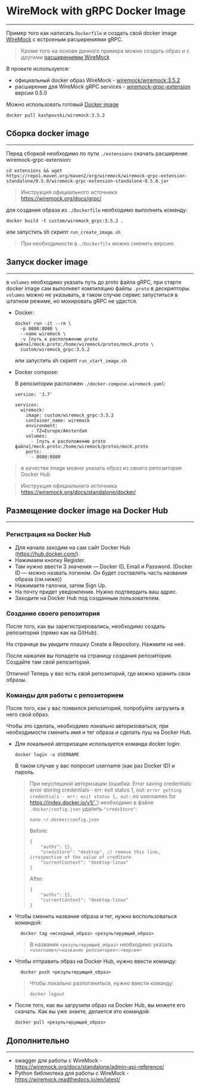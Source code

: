 # WireMock with gRPC Docker Image
***

Пример того как написать `Dockerfile` и создать свой docker image [WireMock](https://wiremock.org/) с 
встроеным расширениями gRPC.

> Кроме того на основе данного примера можно создать образ и с другими [расширениями WireMock](https://wiremock.org/docs/extending-wiremock/)

В проекте используется:
- официальный docker образ WireMock - [wiremock/wiremock:3.5.2](https://hub.docker.com/r/wiremock/wiremock/)
- расширение для WireMock gRPC services - [wiremock-grpc-extension](https://github.com/wiremock/wiremock-grpc-extension) 
версии 0.5.0

Можно использовать готовый [Docker image](https://hub.docker.com/r/kashpovski/wiremock)
    
    docker pull kashpovski/wiremock:3.5.2

## Сборка docker image
***
Перед сборкой необходимо по пути `./extensions` скачать расширение wiremock-grpc-extension:

    cd extensions && wget https://repo1.maven.org/maven2/org/wiremock/wiremock-grpc-extension-standalone/0.5.0/wiremock-grpc-extension-standalone-0.5.0.jar

> Инструкция официального источника https://wiremock.org/docs/grpc/ 

для создания образа из `./Dockerfile` необходимо выполнить команду:

    docker build -t custom/wiremock_grpc:3.5.2 .

или запустить sh скрипт `run_create_image.sh`

> При необходимости в `./Dockerfile` можно сменить версию

## Запуск docker image
***

в `volumes` необходимо указать путь до proto файла gRPC, при старте docker image сам выполняет компиляцию 
файлы `.proto` в дескрипторы. `volumes` можно не указывать, в таком случае сервис 
запуститься в штатном режиме, но мокировать gRPC не удастся.


- Docker:

      docker run -it --rm \
        -p 8080:8080 \
        --name wiremock \
        -v [путь к расположению proto файла]/mock.proto:/home/wiremock/protos/mock.proto \
        custom/wiremock_grpc:3.5.2
  
  или запустить sh скрипт `run_start_image.sh`

  
- Docker compose:

  В репозитории располжен `./docker-compose.wiremock.yaml`:
  
      version: '3.7'
  
      services:
        wiremock:
          image: custom/wiremock_grpc:3.5.2
          container_name: wiremock
          environment:
            - TZ=Europe/Amsterdam
          volumes:
            - [путь к расположению proto файла]/mock.proto:/home/wiremock/protos/mock.proto
          ports:
            - 8080:8080

> в качестве image можно указать образ из своего репозитория Docker Hub

> Инструкция официального источника https://wiremock.org/docs/standalone/docker/

## Размещение docker image на Docker Hub
***
### Регистрация на Docker Hub

- Для начала заходим на сам сайт Docker Hub (https://hub.docker.com/).
- Нажимаем кнопку Register.
- Там нужно ввести 3 значения — Docker ID, Email и Password. (Docker ID — можно назвать логином. Он будет составлять 
часть названия образа (см.ниже))
- Нажимаете галочки, затем Sign Up.
- На почту придет уведомление. Нужно подтвердить ваш адрес.
- Заходите на Docker Hub под созданным пользователем.

### Создание своего репозитория

После того, как вы зарегистрировались, необходимо создать репозиторий (прямо как на GitHub).

На странице вы увидите плашку Create a Repository. Нажмите на неё.  

После нажатия вы попадете на страницу создания репозитория. Создайте там свой репозиторий.

Отлично! Теперь у вас есть свой репозиторий, где можно хранить свои образы. 

### Команды для работы с репозиторием

После того, как у вас появился репозиторий, попробуйте загрузить в него свой образ. 

Чтобы это сделать, необходимо локально авторизоваться, при необходимости сменить имя и тег образа и сделать пуш 
на Docker Hub.  

- Для локальной авторизации используется команда docker login:

      docker login -u USERNAME
  
  В таком случае у вас попросит username (как раз Docker ID) и пароль. 
  
  > При неуспешной авторизации (ошибка: Error saving credentials: error storing credentials - err: exit status 1, out: 
  > `error getting credentials - err: exit status 1, out:` no usernames for https://index.docker.io/v1/``) необходимо 
  > в файле `.docker/config.json` удалить `"credsStore"`:
  >
  >     nano ~/.docker/config.json
  > 
  > Before:
  >
  > ```
  > {
  >     "auths": {},
  >     "credsStore": "desktop", // remove this line, irrespective of the value of credStore
  >     "currentContext": "desktop-linux"
  > }
  > ```
  > 
  > After:
  > 
  > ```
  > {
  >     "auths": {},
  >     "currentContext": "desktop-linux"
  > }
  > ```

- Чтобы сменить название образа и тег, нужно воспользоваться командой:

        docker tag <исходный_образ> <результирующий_образ>

  > В названии `<результирующий_образ>` необходимо указать `<username>/<название репозитория>:<версия>`

- Чтобы отправить образ на Docker Hub, нужно ввести команду:

        docker push <результирующий_образ>

  > Чтобы локально разлогиниться, нужно ввести команду: 
  > 
  > 
  >     docker logout

- После того, как вы загрузили образ на Docker Hub, вы можете его скачать. 
Как вы уже знаете, делается это командой:

      docker pull <результирующий_образ>

## Дополнительно
***

- swagger для работы с WireMock - https://wiremock.org/docs/standalone/admin-api-reference/
- Python библиотека для работы с WireMock - https://wiremock.readthedocs.io/en/latest/

